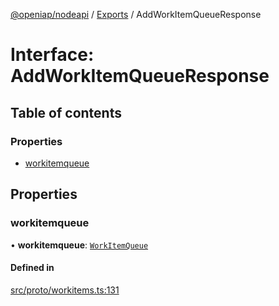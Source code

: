 [@openiap/nodeapi](../README.md) / [Exports](../modules.md) / AddWorkItemQueueResponse

# Interface: AddWorkItemQueueResponse

## Table of contents

### Properties

- [workitemqueue](AddWorkItemQueueResponse.md#workitemqueue)

## Properties

### workitemqueue

• **workitemqueue**: [`WorkItemQueue`](../modules.md#workitemqueue)

#### Defined in

[src/proto/workitems.ts:131](https://github.com/openiap/nodeapi/blob/a159861/src/proto/workitems.ts#L131)
